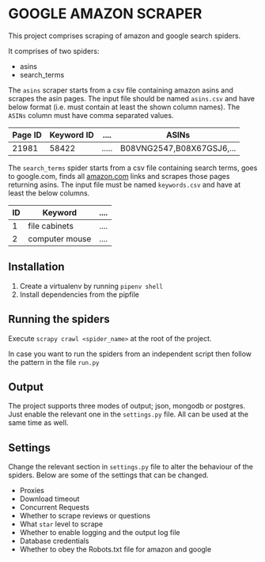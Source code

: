 GOOGLE AMAZON SCRAPER
=============

This project comprises scraping of amazon and google search spiders.

It comprises of two spiders:

- asins 
- search_terms

The `asins` scraper starts from a csv file containing amazon asins and scrapes the asin pages. The input file should be named `asins.csv` and have below format (i.e. must contain at least the shown column names). The `ASINs` column must have comma separated values.

|Page ID|Keyword ID|....|ASINs|
|------ |--------|------|-----|
|21981|58422|.....|B08VNG2547,B08X67GSJ6,...|


The `search_terms` spider starts from a csv file containing search terms, goes to google.com, finds all [amazon.com](amazon.com) links and scrapes those pages returning asins. The input file must be named `keywords.csv` and have at least the below columns.

|ID|Keyword|....|
|-----|-----|---|
|1|file cabinets|....|
|2|computer mouse|....|


## Installation
1. Create a virtualenv by running `pipenv shell`
2. Install dependencies from the pipfile

## Running the spiders
Execute `scrapy crawl <spider_name>` at the root of the project.

In case you want to run the spiders from an independent script then follow the pattern in the file `run.py`

## Output
The project supports three modes of output; json, mongodb or postgres. Just enable the relevant one in the `settings.py` file. All can be used at the same time as well.

## Settings
Change the relevant section in `settings.py` file to alter the behaviour of the spiders. Below are some of the settings that can be changed.

- Proxies
- Download timeout
- Concurrent Requests
- Whether to scrape reviews or questions
- What `star` level to scrape
- Whether to enable logging and the output log file
- Database credentials
- Whether to obey the Robots.txt file for amazon and google